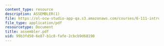 ```yaml
---
content_type: resource
description: ASSEMBLER(1)
file: https://ol-ocw-studio-app-qa.s3.amazonaws.com/courses/6-111-introductory-digital-systems-laboratory-fall-2002/99b3fd506e87b1c8fafe2cbcb9d68190_assembler.pdf
file_type: application/pdf
resourcetype: Document
title: assembler.pdf
uid: 99b3fd50-6e87-b1c8-fafe-2cbcb9d68190
---
```

